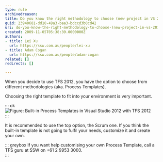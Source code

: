```yaml
---
type: rule
archivedreason: 
title: Do you know the right methodology to choose (new project in VS 2012)?
guid: 23940681-dd10-49a3-baa3-bdccd3b0cd42
uri: do-you-know-the-right-methodology-to-choose-(new-project-in-vs-2012)
created: 2009-11-05T05:38:39.0000000Z
authors:
- title: Lei Xu
  url: https://ssw.com.au/people/lei-xu
- title: Adam Cogan
  url: https://ssw.com.au/people/adam-cogan
related: []
redirects: []

---
```


When you decide to use TFS 2012, you have the option to choose from different methodologies (aka. Process Templates).

Choosing the right template to fit into your environment is very important.

<!--endintro-->


::: ok  
![Figure: Built-in Process Templates in Visual Studio 2012 with TFS 2012](VSTS2010ProcessTemplates.jpg)  
:::

It is recommended to use the top option, the Scrum one. If you think the built-in template is not going to fulfil your needs, customize it and create your own.


::: greybox
If you want help customising your own Process Template, call a TFS guru at SSW on +61 2 9953 3000.  
:::

